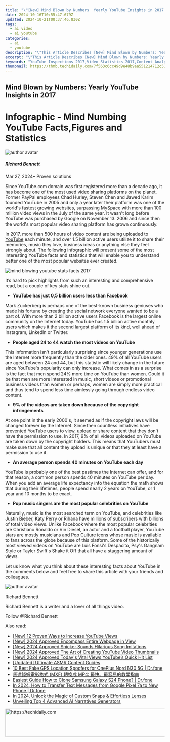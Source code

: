 ```yaml
---
title: "\"[New] Mind Blown by Numbers  Yearly YouTube Insights in 2017 for 2024\""
date: 2024-10-16T10:55:47.679Z
updated: 2024-10-21T00:37:46.830Z
tags:
  - ai video
  - ai youtube
categories:
  - ai
  - youtube
description: "\"This Article Describes [New] Mind Blown by Numbers: Yearly YouTube Insights in 2017 for 2024\""
excerpt: "\"This Article Describes [New] Mind Blown by Numbers: Yearly YouTube Insights in 2017 for 2024\""
keywords: "YouTube Inspections 2017,Video Statistics 2017,Content Analytics 2017,Viewership Numbers 2017,Content Impact 2017,Digital Metrics 2017,Engagement Rates 2017"
thumbnail: https://thmb.techidaily.com/7f563c6cc49d9e48b9aa551214712c5134f2db5185be39a48c0e895d012e0af9.jpg
---
```


## Mind Blown by Numbers: Yearly YouTube Insights in 2017

# Infographic - Mind Numbing YouTube Facts,Figures and Statistics

![author avatar](https://images.wondershare.com/filmora/article-images/richard-bennett.jpg)

##### Richard Bennett

 Mar 27, 2024• Proven solutions

Since YouTube.com domain was first registered more than a decade ago, it has become one of the most used video sharing platforms on the planet. Former PayPal employees Chad Hurley, Steven Chen and Jawed Karim founded YouTube in 2005 and only a year later their platform was one of the world's fastest growing websites, surpassing MySpace with more than 100 million video views in the July of the same year. It wasn't long before YouTube was purchased by Google on November 13\. 2006 and since then the world's most popular video sharing platform has grown continuously.

In 2017, more than 500 hours of video content are being uploaded to [YouTube](https://tools.techidaily.com/wondershare/filmora/download/) each minute, and over 1.5 billion active users utilize it to share their memories, music they love, business ideas or anything else they feel strongly about. The following infographic will present some of the most interesting YouTube facts and statistics that will enable you to understand better one of the most popular websites ever created.

![mind blowing youtube stats facts 2017](https://filmora.wondershare.com/youtube-video-editing/mind-blowing-youtube-stats-facts-2017.jpg)

It’s hard to pick highlights from such an interesting and comprehensive read, but a couple of key stats shine out.

* **YouTube has just 0,5 billion users less than Facebook**

Mark Zuckerberg is perhaps one of the best-known business geniuses who made his fortune by creating the social network everyone wanted to be a part of. With more than 2 billion active users Facebook is the largest online community on the Internet today. YouTube has 1.5 billion active monthly users which makes it the second largest platform of its kind, well ahead of Instagram, LinkedIn or Twitter.

* **People aged 24 to 44 watch the most videos on YouTube**

This information isn't particularly surprising since younger generations use the Internet more frequently than the older ones. 49% of all YouTube users are aged between 24 and 44, but this statistic will likely change in the future since YouTube's popularity can only increase. What comes in as a surprise is the fact that men spend 24% more time on YouTube than women. Could it be that men are more interested in music, short videos or promotional business videos than women or perhaps, women are simply more practical and thus tend to spend less time aimlessly going through endless video content.

* **9% of the videos are taken down because of the copyright infringements**

At one point in the early 2000's, it seemed as if the copyright laws will be changed forever by the Internet. Since then countless initiatives have prevented YouTube users to view, upload or share content that they don't have the permission to use. In 2017, 9% of all videos uploaded on YouTube are taken down by the copyright holders. This means that YouTubers must make sure that all content they upload is unique or that they at least have a permission to use it.

* **An average person spends 40 minutes on YouTube each day**

YouTube is probably one of the best pastimes the Internet can offer, and for that reason, a common person spends 40 minutes on YouTube per day. When you add an average life expectancy into the equation the math shows that during their lifetimes, people spend nearly 2 years on YouTube, or 1 year and 10 months to be exact.

* **Pop music singers are the most popular celebrities on YouTube**

Naturally, music is the most searched term on YouTube, and celebrities like Justin Bieber, Katy Perry or Rihana have millions of subscribers with billions of total video views. Unlike Facebook where the most popular celebrities are Christiano Ronaldo or Vin Diesel, an actor and a football player, YouTube stars are mostly musicians and Pop Culture icons whose music is available to fans across the globe because of this platform. Some of the historically most viewed videos on YouTube are Luis Fonsi's Despacito, Psy's Gangnam Style or Tayler Swift's Shake it Off that all have a staggering amount of views.

Let us know what you think about these interesting facts about YouTube in the comments below and feel free to share this article with your friends and colleagues.

![author avatar](https://images.wondershare.com/filmora/article-images/richard-bennett.jpg)

Richard Bennett

Richard Bennett is a writer and a lover of all things video.

Follow @Richard Bennett

<ins class="adsbygoogle"
     style="display:block"
     data-ad-format="autorelaxed"
     data-ad-client="ca-pub-7571918770474297"
     data-ad-slot="1223367746"></ins>

<ins class="adsbygoogle"
     style="display:block"
     data-ad-client="ca-pub-7571918770474297"
     data-ad-slot="8358498916"
     data-ad-format="auto"
     data-full-width-responsive="true"></ins>

<span class="atpl-alsoreadstyle">Also read:</span>
<div><ul>
<li><a href="https://youtube-web.techidaily.com/2-proven-ways-to-increase-youtube-views/"><u>[New] 12 Proven Ways to Increase YouTube Views</u></a></li>
<li><a href="https://video-capture.techidaily.com/new-2024-approved-encompass-entire-webpage-in-view/"><u>[New] 2024 Approved Encompass Entire Webpage in View</u></a></li>
<li><a href="https://youtube-web.techidaily.com/024-approved-snicker-sounds-hilarious-song-imitations/"><u>[New] 2024 Approved Snicker Sounds Hilarious Song Imitations</u></a></li>
<li><a href="https://youtube-web.techidaily.com/024-approved-the-art-of-creating-youtube-video-thumbnails/"><u>[New] 2024 Approved The Art of Creating YouTube Video Thumbnails</u></a></li>
<li><a href="https://youtube-web.techidaily.com/024-approved-todays-vital-views-youtubes-quick-hit-list/"><u>[New] 2024 Approved Today's Vital Views YouTube’s Quick Hit List</u></a></li>
<li><a href="https://youtube-data.techidaily.com/ed-ultimate-asmr-content-guides/"><u>[Updated] Ultimate ASMR Content Guides</u></a></li>
<li><a href="https://location-fake.techidaily.com/10-best-fake-gps-location-spoofers-for-oneplus-nord-n30-5g-drfone-by-drfone-virtual-android/"><u>10 Best Fake GPS Location Spoofers for OnePlus Nord N30 5G | Dr.fone</u></a></li>
<li><a href="https://tech-recovery.techidaily.com/1726218649488-mxf-mp4/"><u>馬達錢姆電影格式 (MXF) 轉換成 MP4: 最快、最容易的教學指南</u></a></li>
<li><a href="https://blog-min.techidaily.com/easiest-guide-how-to-clone-samsung-galaxy-s24-phone-drfone-by-drfone-transfer-from-android-transfer-from-android/"><u>Easiest Guide How to Clone Samsung Galaxy S24 Phone? | Dr.fone</u></a></li>
<li><a href="https://android-transfer.techidaily.com/in-2024-how-to-transfer-text-messages-from-google-pixel-7a-to-new-phone-drfone-by-drfone-transfer-from-android-transfer-from-android/"><u>In 2024, How to Transfer Text Messages from Google Pixel 7a to New Phone | Dr.fone</u></a></li>
<li><a href="https://snapchat-videos.techidaily.com/in-2024-unlock-the-magic-of-custom-snaps-and-effortless-lenses/"><u>In 2024, Unlock the Magic of Custom Snaps & Effortless Lenses</u></a></li>
<li><a href="https://tech-savvy.techidaily.com/unveiling-top-4-advanced-ai-narratives-generators/"><u>Unveiling Top 4 Advanced AI Narratives Generators</u></a></li>
</ul></div>

<!-- affiliate ads begin -->
<a href="https://aligracehair.sjv.io/c/5597632/1902309/19272" target="_top" id="1902309">
  <img src="//a.impactradius-go.com/display-ad/19272-1902309" border="0" alt="https://techidaily.com" width="728" height="90"/>
</a>
<img height="0" width="0" src="https://aligracehair.sjv.io/i/5597632/1902309/19272" style="position:absolute;visibility:hidden;" border="0" />
<!-- affiliate ads end -->

